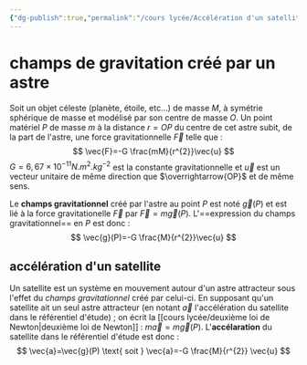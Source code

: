 ```yaml
---
{"dg-publish":true,"permalink":"/cours lycée/Accélération d'un satellite/"}
---
```


# champs de gravitation créé par un astre
Soit un objet céleste (planète, étoile, etc...) de masse $M$, à symétrie sphérique de masse et modélisé par son centre de masse $O$.
Un point matériel $P$ de masse $m$ à la distance $r=OP$ du centre de cet astre subit, de la part de l'astre, une force gravitationnelle $\vec{F}$ telle que : 
$$
\vec{F}=-G \frac{mM}{r^{2}}\vec{u}
$$
$G=6,67 \times 10^{-11}N.m^{2}.kg^{-2}$ est la constante gravitationnelle et $\vec{u}$ est un vecteur unitaire de même direction que $\overrightarrow{OP}$ et de même sens.

Le **champs gravitationnel** créé par l'astre au point $P$ est noté $\vec{g}(P)$ et est lié à la force gravitationelle $\vec{F}$ par $\vec{F}=m\vec{g}(P)$.
L'==expression du champs gravitationnel== en $P$ est donc : 
$$
\vec{g}(P)=-G \frac{M}{r^{2}}\vec{u}
$$
## accélération d'un satellite
Un satellite est un système en mouvement autour d'un astre attracteur sous l'effet du *champs gravitationnel* créé par celui-ci.
En supposant qu'un satellite ait un seul astre attracteur (en notant $\vec{a}$ l'accélération du satellite dans le référentiel d'étude) ; on écrit la [[cours lycée/deuxième loi de Newton\|deuxième loi de Newton]] : $m \vec{a}=m \vec{g} (P)$.
L'**accélaration** du satellite dans le référentiel d'étude est donc : 
$$
\vec{a}=\vec{g}(P) \text{  soit } \vec{a}=-G \frac{M}{r^{2}} \vec{u}
$$
